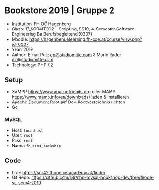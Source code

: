 # Bookstore 2019 | Gruppe 2

* Institution: FH OÖ Hagenberg
* Class: 17_SCR4IT2G2 – Scripting, SS19, 4. Semester Software Engineering Ba Berufsbegleitend (0307)
* Moodle: <https://hagenberg.elearning.fh-ooe.at/course/view.php?id=8307>
* Year: 2019
* Author: Elmar Putz <ep@studiomitte.com> & Mario Rader <mr@studiomitte.com>
* Technology: PHP 7.2

## Setup

* XAMPP <https://www.apachefriends.org> oder MAMP <https://www.mamp.info/en/downloads/> laden & installieren
* Apache Document Root auf Dev-Rootverzeichnis richten
* Go.

### MySQL

* Host: ```localhost```
* User: ```root```
* Pass: ```root```
* Name: ```fh_scm4_bookshop```

## Code
* Live: <https://scr42.fhooe.netacademy.at/finder>
* Git Repo: <https://github.com/r8r/php-mysql-bookshop-dev/tree/fhooe-se-scm4-2019>

